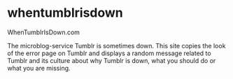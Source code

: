# whentumblrisdown
WhenTumblrIsDown.com

The microblog-service Tumblr is sometimes down. This site copies the look of the error page on Tumblr and displays a random message related to Tumblr and its culture about why Tumblr is down, what you should do or what you are missing. 
